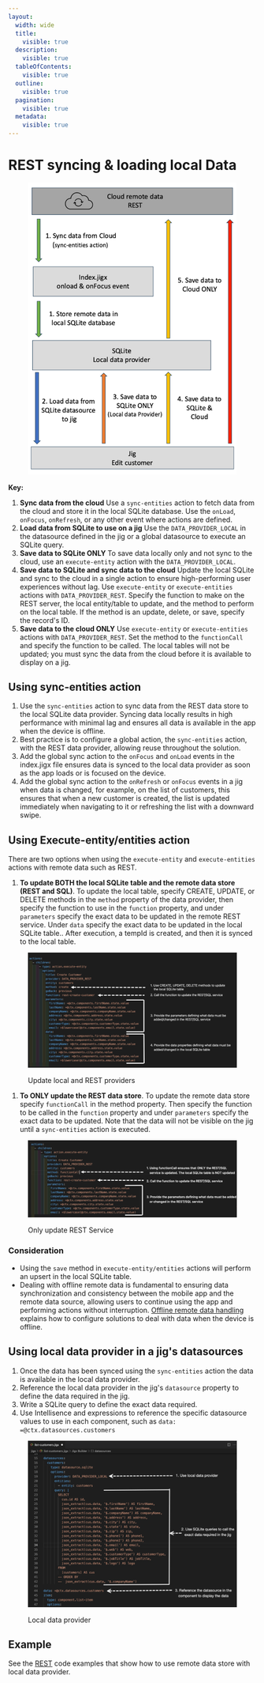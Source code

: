 ```yaml
---
layout:
  width: wide
  title:
    visible: true
  description:
    visible: true
  tableOfContents:
    visible: true
  outline:
    visible: true
  pagination:
    visible: true
  metadata:
    visible: true
---
```


# REST syncing & loading local Data

<figure><img src="../../../../.gitbook/assets/REST-datasync.png" alt="" width="563"><figcaption></figcaption></figure>

**Key:**

1. **Sync data from the cloud** Use a `sync-entities` action to fetch data from the cloud and store it in the local SQLite database. Use the `onLoad`, `onFocus`, `onRefresh`, or any other event where actions are defined.
2. **Load data from SQLite to use on a jig** Use the `DATA_PROVIDER_LOCAL` in the datasource defined in the jig or a global datasource to execute an SQLite query.
3. **Save data to SQLite ONLY** To save data locally only and not sync to the cloud, use an `execute-entity` action with the `DATA_PROVIDER_LOCAL`.
4. **Save data to SQLite and sync data to the cloud** Update the local SQLite and sync to the cloud in a single action to ensure high-performing user experiences without lag. Use `execute-entity` or `execute-entities` actions with `DATA_PROVIDER_REST`. Specify the function to make on the REST server, the local entity/table to update, and the method to perform on the local table. If the method is an update, delete, or save, specify the record's ID.
5. **Save data to the cloud ONLY** Use `execute-entity` or `execute-entities` actions with `DATA_PROVIDER_REST`. Set the method to the `functionCall` and specify the function to be called. The local tables will not be updated; you must sync the data from the cloud before it is available to display on a jig.

## Using sync-entities action

1. Use the `sync-entities` action to sync data from the REST data store to the local SQLite data provider. Syncing data locally results in high performance with minimal lag and ensures all data is available in the app when the device is offline.
2. Best practice is to configure a global action, the `sync-entities` action, with the REST data provider, allowing reuse throughout the solution.
3. Add the global sync action to the `onFocus` and `onLoad` events in the index.jigx file ensures data is synced to the local data provider as soon as the app loads or is focused on the device.
4. Add the global sync action to the `onRefresh` or `onFocus` events in a jig when data is changed, for example, on the list of customers, this ensures that when a new customer is created, the list is updated immediately when navigating to it or refreshing the list with a downward swipe.

## Using Execute-entity/entities action

There are two options when using the `execute-entity` and `execute-entities` actions with remote data such as REST.

1. **To update BOTH the local SQLite table and the remote data store (REST and SQL)**. To update the local table, specify CREATE, UPDATE, or DELETE methods in the `method` property of the data provider, then specify the function to use in the `function` property, and under `parameters` specify the exact data to be updated in the remote REST service. Under `data` specify the exact data to be updated in the local SQLite table.. After execution, a tempId is created, and then it is synced to the local table.

<figure><img src="../../../../.gitbook/assets/SyncLocalRemote.png" alt="Update local and REST providers"><figcaption><p>Update local and REST providers</p></figcaption></figure>

1. **To ONLY update the REST data store**. To update the remote data store specify `functionCall` in the method property. Then specify the function to be called in the `function` property and under `parameters` specify the exact data to be updated. Note that the data will not be visible on the jig until a `sync-entities` action is executed.

<figure><img src="../../../../.gitbook/assets/SyncRemote.png" alt="Only update REST Service"><figcaption><p>Only update REST Service</p></figcaption></figure>

### Consideration

* Using the `save` method in `execute-entity/entities` actions will perform an upsert in the local SQLite table.
* Dealing with offline remote data is fundamental to ensuring data synchronization and consistency between the mobile app and the remote data source, allowing users to continue using the app and performing actions without interruption. [Offline remote data handling](../../offline-remote-data-handling.md) explains how to configure solutions to deal with data when the device is offline.

## Using local data provider in a jig's datasources

1. Once the data has been synced using the `sync-entities` action the data is available in the local data provider.
2. Reference the local data provider in the jig's `datasource` property to define the data required in the jig.
3. Write a SQLite query to define the exact data required.
4. Use Intellisence and expressions to reference the specific datasource values to use in each component, such as `data: =@ctx.datasources.customers`

<figure><img src="../../../../.gitbook/assets/REST-localdatasource.png" alt="Local data provider"><figcaption><p>Local data provider</p></figcaption></figure>

## Example

See the [REST](https://docs.jigx.com/examples/readme/data-providers/rest) code examples that show how to use remote data store with local data provider.

